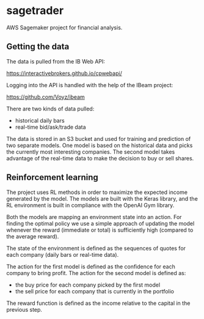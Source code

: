 # sagetrader

AWS Sagemaker project for financial analysis.

## Getting the data

The data is pulled from the IB Web API:

https://interactivebrokers.github.io/cpwebapi/

Logging into the API is handled with the help of the IBeam project:

https://github.com/Voyz/ibeam

There are two kinds of data pulled: 
* historical daily bars
* real-time bid/ask/trade data

The data is stored in an S3 bucket and used for training and prediction of two separate models.
One model is based on the historical data and picks the currently most interesting companies.
The second model takes advantage of the real-time data to make the decision to buy or sell shares.

## Reinforcement learning

The project uses RL methods in order to maximize the expected income generated by the model.
The models are built with the Keras library, and the RL environment is built in compliance
with the OpenAI Gym library.

Both the models are mapping an environment state into an action.
For finding the optimal policy we use a simple approach of updating the model 
whenever the reward (immediate or total) is sufficiently high (compared to the average reward).

The state of the environment is defined as the sequences of quotes for each company (daily bars or real-time data).

The action for the first model is defined as the confidence for each company to bring profit.
The action for the second model is defined as:
* the buy price for each company picked by the first model
* the sell price for each company that is currently in the portfolio

The reward function is defined as the income relative to the capital in the previous step.
